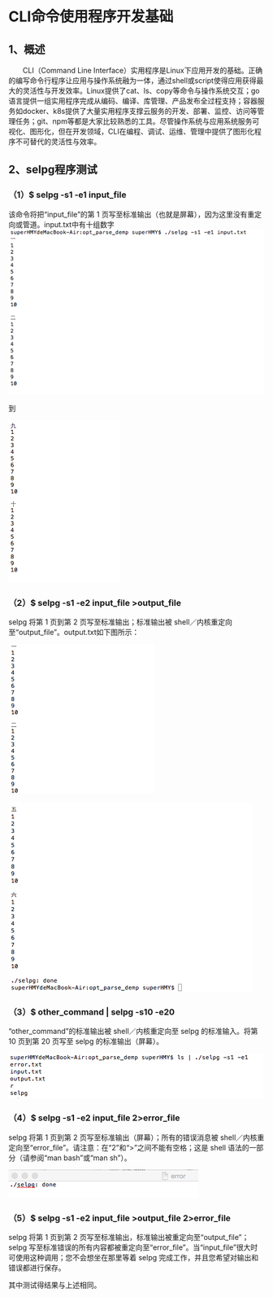 # CLI命令使用程序开发基础
## 1、概述

  CLI（Command Line Interface）实用程序是Linux下应用开发的基础。正确的编写命令行程序让应用与操作系统融为一体，通过shell或script使得应用获得最大的灵活性与开发效率。Linux提供了cat、ls、copy等命令与操作系统交互；go语言提供一组实用程序完成从编码、编译、库管理、产品发布全过程支持；容器服务如docker、k8s提供了大量实用程序支撑云服务的开发、部署、监控、访问等管理任务；git、npm等都是大家比较熟悉的工具。尽管操作系统与应用系统服务可视化、图形化，但在开发领域，CLI在编程、调试、运维、管理中提供了图形化程序不可替代的灵活性与效率。

## 2、selpg程序测试
### **（1）$ selpg -s1 -e1 input_file**
该命令将把“input_file”的第 1 页写至标准输出（也就是屏幕），因为这里没有重定向或管道。input.txt中有十组数字
![image](pic/1.png)

到

![image](pic/3.png)

### **（2）$ selpg -s1 -e2 input_file >output_file**
selpg 将第 1 页到第 2 页写至标准输出；标准输出被 shell／内核重定向至“output_file”。output.txt如下图所示：

![image](pic/2.png)

![image](pic/4.png)

### **（3）$ other_command | selpg -s10 -e20**
“other_command”的标准输出被 shell／内核重定向至 selpg 的标准输入。将第 10 页到第 20 页写至 selpg 的标准输出（屏幕）。

![image](pic/5.png)

### **（4）$ selpg -s1 -e2 input_file 2>error_file**
selpg 将第 1 页到第 2 页写至标准输出（屏幕）；所有的错误消息被 shell／内核重定向至“error_file”。请注意：在“2”和“>”之间不能有空格；这是 shell 语法的一部分（请参阅“man bash”或“man sh”）。

![image](pic/8.png)

### **（5）$ selpg -s1 -e2 input_file >output_file 2>error_file**
selpg 将第 1 页到第 2 页写至标准输出，标准输出被重定向至“output_file”；selpg 写至标准错误的所有内容都被重定向至“error_file”。当“input_file”很大时可使用这种调用；您不会想坐在那里等着 selpg 完成工作，并且您希望对输出和错误都进行保存。

其中测试得结果与上述相同。




